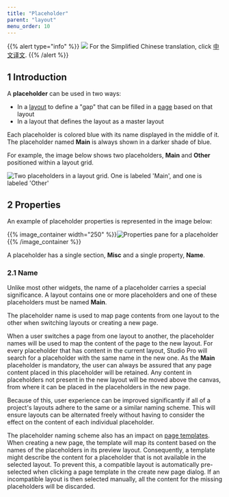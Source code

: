 ```yaml
---
title: "Placeholder"
parent: "layout"
menu_order: 10
---
```


{{% alert type="info" %}}
<img src="attachments/chinese-translation/china.png" style="display: inline-block; margin: 0" /> For the Simplified Chinese translation, click [中文译文](https://cdn.mendix.tencent-cloud.com/documentation/refguide8/placeholder.pdf).
{{% /alert %}}

## 1 Introduction

A **placeholder** can be used in two ways:

* In a [layout](layout) to define a "gap" that can be filled in a [page](page) based on that layout
* In a layout that defines the layout as a master layout

Each placeholder is colored blue with its name displayed in the middle of it. The placeholder named **Main** is always shown in a darker shade of blue.

For example, the image below shows two placeholders, **Main** and **Other** positioned within a layout grid.

![Two placeholders in a layout grid. One is labeled 'Main', and one is labeled 'Other'](attachments/layout/placeholder.png)

## 2 Properties

An example of placeholder properties is represented in the image below:

{{% image_container width="250" %}}![Properties pane for a placeholder](attachments/layout/placeholder-properties.png)
{{% /image_container %}}

A placeholder has a single section, **Misc** and a single property, **Name**.

### 2.1 Name

Unlike most other widgets, the name of a placeholder carries a special significance. A layout contains one or more placeholders and one of these placeholders must be named **Main**.

The placeholder name is used to map page contents from one layout to the other when switching layouts or creating a new page.

When a user switches a page from one layout to another, the placeholder names will be used to map the content of the page to the new layout. For every placeholder that has content in the current layout, Studio Pro will search for a placeholder with the same name in the new one. As the **Main** placeholder is mandatory, the user can always be assured that any page content placed in this placeholder will be retained. Any content in placeholders not present in the new layout will be moved above the canvas, from where it can be placed in the placeholders in the new page.

Because of this, user experience can be improved significantly if all of a project's layouts adhere to the same or a similar naming scheme. This will ensure layouts can be alternated freely without having to consider the effect on the content of each individual placeholder.

The placeholder naming scheme also has an impact on [page templates](page-templates). When creating a new page, the template will map its content based on the names of the placeholders in its preview layout. Consequently, a template might describe the content for a placeholder that is not available in the selected layout. To prevent this, a compatible layout is automatically pre-selected when clicking a page template in the create new page dialog. If an incompatible layout is then selected manually, all the content for the missing placeholders will be discarded. 
